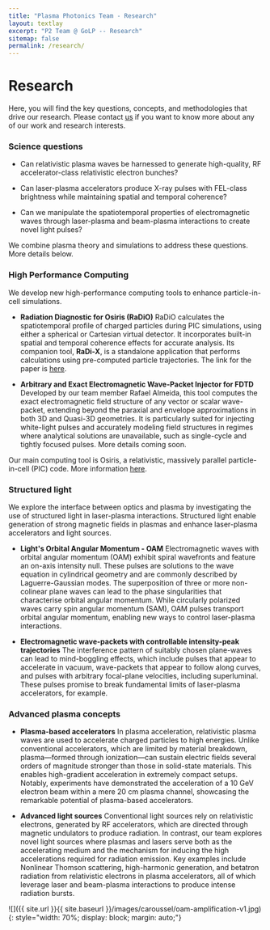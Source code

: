 ```yaml
---
title: "Plasma Photonics Team - Research"
layout: textlay
excerpt: "P2 Team @ GoLP -- Research"
sitemap: false
permalink: /research/
---
```


# Research

Here, you will find the key questions, concepts, and methodologies that drive our research. Please contact [us](mailto:jorge.vieira@tecnico.ulisboa.pt) if you want to know more about any of our work and research interests. 

### **Science questions**

* Can relativistic plasma waves be harnessed to generate high-quality, RF accelerator-class relativistic electron bunches?

* Can laser-plasma accelerators produce X-ray pulses with FEL-class brightness while maintaining spatial and temporal coherence?

* Can we manipulate the spatiotemporal properties of electromagnetic waves through laser-plasma and beam-plasma interactions to create novel light pulses?

We combine plasma theory and simulations to address these questions. More details below. 

### **High Performance Computing**

We develop new high-performance computing tools to enhance particle-in-cell simulations.

* **Radiation Diagnostic for Osiris (RaDiO)** RaDiO calculates the spatiotemporal profile of charged particles during PIC simulations, using either a spherical or Cartesian virtual detector. It incorporates built-in spatial and temporal coherence effects for accurate analysis. Its companion tool, **RaDi-X**, is a standalone application that performs calculations using pre-computed particle trajectories. The link for the paper is [here](https://www.sciencedirect.com/science/article/pii/S0010465522003538). 

* **Arbitrary and Exact Electromagnetic Wave-Packet Injector for FDTD** Developed by our team member Rafael Almeida, this tool computes the exact electromagnetic field structure of any vector or scalar wave-packet, extending beyond the paraxial and envelope approximations in both 3D and Quasi-3D geometries. It is particularly suited for injecting white-light pulses and accurately modeling field structures in regimes where analytical solutions are unavailable, such as single-cycle and tightly focused pulses. More details coming soon.

Our main computing tool is Osiris, a relativistic, massively parallel particle-in-cell (PIC) code. More information [here](https://osiris-code.github.io).

### **Structured light**

We explore the interface between optics and plasma by investigating the use of structured light in laser-plasma interactions. Structured light enable generation of strong magnetic fields in plasmas and enhance laser-plasma accelerators and light sources.

* **Light's Orbital Angular Momentum - OAM** Electromagnetic waves with orbital angular momentum (OAM) exhibit spiral wavefronts and feature an on-axis intensity null. These pulses are solutions to the wave equation in cylindrical geometry and are commonly described by Laguerre-Gaussian modes. The superposition of three or more non-colinear plane waves can lead to the phase singularities that characterise orbital angular momentum. While circularly polarized waves carry spin angular momentum (SAM), OAM pulses transport orbital angular momentum, enabling new ways to control laser-plasma interactions.

* **Electromagnetic wave-packets with controllable intensity-peak trajectories** The interference pattern of suitably chosen plane-waves can lead to mind-boggling effects, which include pulses that appear to accelerate in vacuum, wave-packets that appear to follow along curves, and pulses with arbitrary focal-plane velocities, including superluminal.  These pulses promise to break fundamental limits of laser-plasma accelerators, for example.

### **Advanced plasma concepts**

* **Plasma-based accelerators** In plasma acceleration, relativistic plasma waves are used to accelerate charged particles to high energies. Unlike conventional accelerators, which are limited by material breakdown, plasma—formed through ionization—can sustain electric fields several orders of magnitude stronger than those in solid-state materials. This enables high-gradient acceleration in extremely compact setups. Notably, experiments have demonstrated the acceleration of a 10 GeV electron beam within a mere 20 cm plasma channel, showcasing the remarkable potential of plasma-based accelerators.

* **Advanced light sources** Conventional light sources rely on relativistic electrons, generated by RF accelerators, which are directed through magnetic undulators to produce radiation. In contrast, our team explores novel light sources where plasmas and lasers serve both as the accelerating medium and the mechanism for inducing the high accelerations required for radiation emission. Key examples include Nonlinear Thomson scattering, high-harmonic generation, and betatron radiation from relativistic electrons in plasma accelerators, all of which leverage laser and beam-plasma interactions to produce intense radiation bursts.

![]({{ site.url }}{{ site.baseurl }}/images/caroussel/oam-amplification-v1.jpg){: style="width: 70%; display: block; margin: auto;"}


